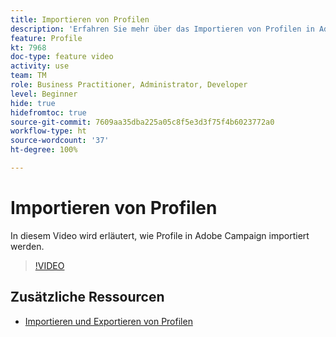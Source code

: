 ```yaml
---
title: Importieren von Profilen
description: 'Erfahren Sie mehr über das Importieren von Profilen in Adobe Campaign. '
feature: Profile
kt: 7968
doc-type: feature video
activity: use
team: TM
role: Business Practitioner, Administrator, Developer
level: Beginner
hide: true
hidefromtoc: true
source-git-commit: 7609aa35dba225a05c8f5e3d3f75f4b6023772a0
workflow-type: ht
source-wordcount: '37'
ht-degree: 100%

---
```



# Importieren von Profilen

In diesem Video wird erläutert, wie Profile in Adobe Campaign importiert werden.

>[!VIDEO](https://video.tv.adobe.com/v/25608?quality=12)

## Zusätzliche Ressourcen

- [Importieren und Exportieren von Profilen](https://experienceleague.adobe.com/docs/campaign-classic/using/getting-started/profile-management/exporting-and-importing-profiles.html?lang=de)

